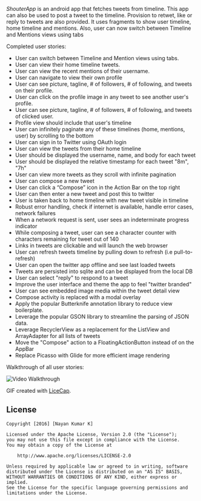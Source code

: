 *ShouterApp* is an android app that fetches tweets from timeline. This app can also be used to post a tweet to the timeline. Provision to retwet, like or reply to tweets are also provided. It uses fragments to show user timeline, home timeline and mentions. Also, user can now switch between Timeline and Mentions views using tabs

Completed user stories:

* User can switch between Timeline and Mention views using tabs.
* User can view their home timeline tweets.
* User can view the recent mentions of their username.
* User can navigate to view their own profile
* User can see picture, tagline, # of followers, # of following, and tweets on their profile.
* User can click on the profile image in any tweet to see another user's profile.
* User can see picture, tagline, # of followers, # of following, and tweets of clicked user.
* Profile view should include that user's timeline
* User can infinitely paginate any of these timelines (home, mentions, user) by scrolling to the bottom
* User can sign in to Twitter using OAuth login
* User can view the tweets from their home timeline
* User should be displayed the username, name, and body for each tweet
* User should be displayed the relative timestamp for each tweet "8m", "7h" 
* User can view more tweets as they scroll with infinite pagination 
* User can compose a new tweet
* User can click a “Compose” icon in the Action Bar on the top right 
* User can then enter a new tweet and post this to twitter
* User is taken back to home timeline with new tweet visible in timeline
* Robust error handling, check if internet is available, handle error cases, network failures
* When a network request is sent, user sees an indeterminate progress indicator
* While composing a tweet, user can see a character counter with characters remaining for tweet out of 140
* Links in tweets are clickable and will launch the web browser
* User can refresh tweets timeline by pulling down to refresh (i.e pull-to-refresh) 
* User can open the twitter app offline and see last loaded tweets
* Tweets are persisted into sqlite and can be displayed from the local DB
* User can select "reply" to respond to a tweet
* Improve the user interface and theme the app to feel "twitter branded"
* User can see embedded image media within the tweet detail view
* Compose activity is replaced with a modal overlay
* Apply the popular Butterknife annotation library to reduce view boilerplate.
* Leverage the popular GSON library to streamline the parsing of JSON data.
* Leverage RecyclerView as a replacement for the ListView and ArrayAdapter for all lists of tweets
* Move the "Compose" action to a FloatingActionButton instead of on the AppBar
* Replace Picasso with Glide for more efficient image rendering

Walkthrough of all user stories:

![Video Walkthrough](demo.gif)

GIF created with [LiceCap](http://www.cockos.com/licecap/).

## License


    Copyright [2016] [Nayan Kumar K]

    Licensed under the Apache License, Version 2.0 (the "License");
    you may not use this file except in compliance with the License.
    You may obtain a copy of the License at

        http://www.apache.org/licenses/LICENSE-2.0

    Unless required by applicable law or agreed to in writing, software
    distributed under the License is distributed on an "AS IS" BASIS,
    WITHOUT WARRANTIES OR CONDITIONS OF ANY KIND, either express or implied.
    See the License for the specific language governing permissions and
    limitations under the License.
